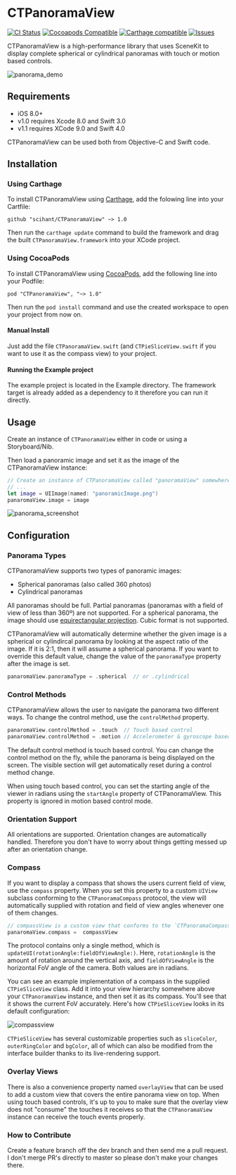# CTPanoramaView

[![CI Status](http://img.shields.io/travis/scihant/CTPanoramaView.svg?style=flat)](https://travis-ci.org/scihant/CTPanoramaView)
[![Cocoapods Compatible](https://img.shields.io/cocoapods/v/CTPanoramaView.svg)](https://img.shields.io/cocoapods/v/CTPanoramaView.svg)
[![Carthage compatible](https://img.shields.io/badge/Carthage-compatible-4BC51D.svg?style=flat)](https://github.com/Carthage/Carthage)
[![Issues](https://img.shields.io/github/issues/scihant/CTPanoramaView.svg?style=flat)](http://www.github.com/scihant/CTPanoramaView/issues?state=open)

CTPanoramaView is a high-performance library that uses SceneKit to display complete spherical or cylindrical panoramas with touch or motion based controls.

![panorama_demo](https://cloud.githubusercontent.com/assets/3991481/23154113/ce5aa6b8-f814-11e6-9c97-4d91629733f8.gif)

## Requirements

* iOS 8.0+ 
* v1.0 requires Xcode 8.0 and Swift 3.0
* v1.1 requires XCode 9.0 and Swift 4.0

CTPanoramaView can be used both from Objective-C and Swift code.

## Installation

### Using Carthage

To install CTPanoramaView using [Carthage](https://github.com/Carthage/Carthage), add the folowing line into your Cartfile:

    github "scihant/CTPanoramaView" ~> 1.0

Then run the `carthage update` command to build the framework and drag the built `CTPanoramaView.framework` into your XCode project.

### Using CocoaPods

To install CTPanoramaView using [CocoaPods](http://cocoapods.org), add the following line into your Podfile:

    pod "CTPanoramaView", "~> 1.0"

Then run the `pod install` command and use the created workspace to open your project from now on.  

#### Manual Install

Just add the file `CTPanoramaView.swift` (and `CTPieSliceView.swift` if you want to use it as the compass view) to your project.

#### Running the Example project

The example project is located in the Example directory. The framework target is already added as a dependency to it therefore you can run it directly. 

## Usage

Create an instance of `CTPanoramaView` either in code or using a Storyboard/Nib.

Then load a panoramic image and set it as the image of the CTPanoramaView instance:

```swift
// Create an instance of CTPanoramaView called "panoramaView" somewhere
// ...
let image = UIImage(named: "panoramicImage.png")
panaromaView.image = image
```

![panorama_screenshot](https://cloud.githubusercontent.com/assets/3991481/23154919/d5f98476-f818-11e6-8c71-22011a027d96.jpg)

## Configuration

### Panorama Types

CTPanoramaView supports two types of panoramic images:

* Spherical panoramas (also called 360 photos) 
* Cylindrical panoramas

All panoramas should be full. Partial panoramas (panoramas with a field of view of less than 360º) are not supported. For a spherical panorama, the image should use [equirectangular projection](https://en.wikipedia.org/wiki/Equirectangular_projection). Cubic format is not supported.

CTPanoramaView will automatically determine whether the given image is a spherical or cylindircal panorama by looking at the aspect ratio of the image. If it is 2:1, then it will assume a spherical panorama. If you want to override this default value, change the value of the `panoramaType` property after the image is set.

```swift
panaromaView.panoramaType = .spherical  // or .cylindrical
```

### Control Methods

CTPanoramaView allows the user to navigate the panorama two different ways. To change the control method, use the `controlMethod` property.

```swift
panaromaView.controlMethod = .touch  // Touch based control
panaromaView.controlMethod = .motion // Accelerometer & gyroscope based control
```

The default control method is touch based control. You can change the control method on the fly, while the panorama is being displayed on the screen. The visible section will get automatically reset during a control method change.

When using touch based control, you can set the starting angle of the viewer in radians using the `startAngle` property of CTPanoramaView. This property is ignored in motion based control mode.

### Orientation Support

All orientations are supported. Orientation changes are automatically handled. Therefore you don't have to worry about things getting messed up after an orientation change.

### Compass

If you want to display a compass that shows the users current field of view, use the `compass` property.
When you set this property to a custom `UIView` subclass conforming to the `CTPanoramaCompass` protocol, the view will automatically supplied with rotation and field of view angles whenever one of them changes.

```swift
// compassView is a custom view that conforms to the `CTPanoramaCompass` protocol.
panaromaView.compass =  compassView 
```
The protocol contains only a single method, which is `updateUI(rotationAngle:fieldOfViewAngle:)`. Here, `rotationAngle` is the amount of rotation around the vertical axis, and `fieldOfViewAngle` is the horizontal FoV angle of the camera. Both values are in radians.

You can see an example implementation of a compass in the supplied `CTPieSliceView` class. Add it into your view hierarchy somewhere above your `CTPanoramaView` instance, and then set it as its compass. You'll see that it shows the current FoV accurately. Here's how `CTPieSliceView` looks in its default configuration:

![compassview](https://cloud.githubusercontent.com/assets/3991481/23154086/a83d1542-f814-11e6-9580-40ec925137e9.jpg)

`CTPieSliceView` has several customizable properties such as `sliceColor`, `outerRingColor` and `bgColor`, all of which can also be modified from the interface builder thanks to its live-rendering support.

### Overlay Views

There is also a convenience property named `overlayView` that can be used to add a custom view that covers the entire panorama view on top. When using touch based controls, it's up to you to make sure that the overlay view does not "consume" the touches it receives so that the `CTPanoramaView` instance can receive the touch events properly.

### How to Contribute

Create a feature branch off the dev branch and then send me a pull request. I don't merge PR's directly to master so please don't make your changes there.



